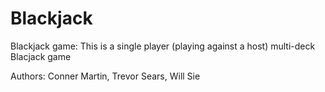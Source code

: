 # Blackjack

Blackjack game: This is a single player (playing against a host) multi-deck Blacjack game

Authors: Conner Martin, Trevor Sears, Will Sie
  
  
